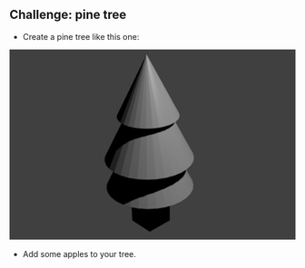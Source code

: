 ## Challenge: pine tree

+ Create a pine tree like this one:

![Pine tree](images/blender-pine-tree.png)

+ Add some apples to your tree.
